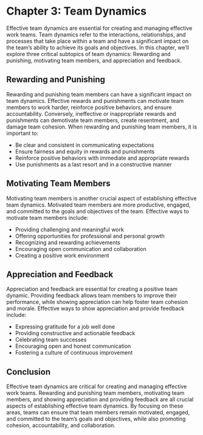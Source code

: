 # Chapter 3: Team Dynamics

Effective team dynamics are essential for creating and managing effective work teams. Team dynamics refer to the interactions, relationships, and processes that take place within a team and have a significant impact on the team’s ability to achieve its goals and objectives. In this chapter, we’ll explore three critical subtopics of team dynamics: Rewarding and punishing, motivating team members, and appreciation and feedback.

## Rewarding and Punishing

Rewarding and punishing team members can have a significant impact on team dynamics. Effective rewards and punishments can motivate team members to work harder, reinforce positive behaviors, and ensure accountability. Conversely, ineffective or inappropriate rewards and punishments can demotivate team members, create resentment, and damage team cohesion. When rewarding and punishing team members, it is important to:

- Be clear and consistent in communicating expectations
- Ensure fairness and equity in rewards and punishments
- Reinforce positive behaviors with immediate and appropriate rewards
- Use punishments as a last resort and in a constructive manner

## Motivating Team Members

Motivating team members is another crucial aspect of establishing effective team dynamics. Motivated team members are more productive, engaged, and committed to the goals and objectives of the team. Effective ways to motivate team members include:

- Providing challenging and meaningful work
- Offering opportunities for professional and personal growth
- Recognizing and rewarding achievements
- Encouraging open communication and collaboration
- Creating a positive work environment

## Appreciation and Feedback

Appreciation and feedback are essential for creating a positive team dynamic. Providing feedback allows team members to improve their performance, while showing appreciation can help foster team cohesion and morale. Effective ways to show appreciation and provide feedback include:

- Expressing gratitude for a job well done
- Providing constructive and actionable feedback
- Celebrating team successes
- Encouraging open and honest communication
- Fostering a culture of continuous improvement

## Conclusion

Effective team dynamics are critical for creating and managing effective work teams. Rewarding and punishing team members, motivating team members, and showing appreciation and providing feedback are all crucial aspects of establishing effective team dynamics. By focusing on these areas, teams can ensure that team members remain motivated, engaged, and committed to the team’s goals and objectives, while also promoting cohesion, accountability, and collaboration.
